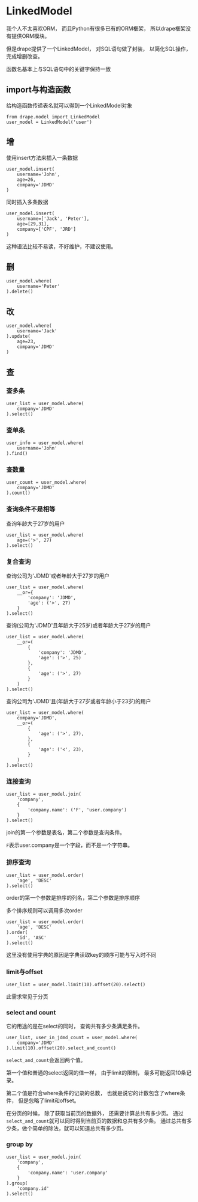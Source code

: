 # LinkedModel

我个人不太喜欢ORM，
而且Python有很多已有的ORM框架，
所以drape框架没有提供ORM模块。

但是drape提供了一个LinkedModel，
对SQL语句做了封装，
以简化SQL操作，
完成增删改查。

函数名基本上与SQL语句中的关键字保持一致

## import与构造函数

给构造函数传递表名就可以得到一个LinkedModel对象

    from drape.model import LinkedModel
    user_model = LinkedModel('user')

## 增

使用insert方法来插入一条数据

    user_model.insert(
        username='John',
        age=26,
        company='JDMD'
    )

同时插入多条数据

    user_model.insert(
        username=['Jack', 'Peter'],
        age=[29,31],
        company=['CPF', 'JRD']
    )

这种语法比较不易读，不好维护，不建议使用。

## 删

    user_model.where(
        username='Peter'
    ).delete()

## 改

    user_model.where(
        username='Jack'
    ).update(
        age=23,
        company='JDMD'
    )

## 查

### 查多条

    user_list = user_model.where(
        company='JDMD'
    ).select()

### 查单条

    user_info = user_model.where(
        username='John'
    ).find()

### 查数量

    user_count = user_model.where(
        company='JDMD'
    ).count()

### 查询条件不是相等

查询年龄大于27岁的用户

    user_list = user_model.where(
        age=('>', 27)
    ).select()

### 复合查询

查询公司为'JDMD'或者年龄大于27岁的用户

    user_list = user_model.where(
        __or={
            'company': 'JDMD',
            'age': ('>', 27)
        }
    ).select()

查询(公司为'JDMD'且年龄大于25岁)或者年龄大于27岁的用户

    user_list = user_model.where(
        __or=(
            {
                'company': 'JDMD',
                'age': ('>', 25)
            },
            {
                'age': ('>', 27)
            }
        )
    ).select()

查询公司为'JDMD'且(年龄大于27岁或者年龄小于23岁)的用户

    user_list = user_model.where(
        company='JDMD',
        __or=(
            {
                'age': ('>', 27),
            },
            {
                'age': ('<', 23),
            }
        )
    ).select()

### 连接查询

    user_list = user_model.join(
        'company',
        {
            'company.name': ('F', 'user.company')
        }
    ).select()

join的第一个参数是表名，第二个参数是查询条件。

`F`表示user.company是一个字段，而不是一个字符串。

### 排序查询

    user_list = user_model.order(
        'age', 'DESC'
    ).select()

order的第一个参数是排序的列名，第二个参数是排序顺序

多个排序规则可以调用多次order

    user_list = user_model.order(
        'age', 'DESC'
    ).order(
        'id', 'ASC'
    ).select()

这里没有使用字典的原因是字典读取key的顺序可能与写入时不同

### limit与offset

    user_list = user_model.limit(10).offset(20).select()

此需求常见于分页

### select and count

它的用途的是在select的同时，
查询共有多少条满足条件。

    user_list, user_in_jdmd_count = user_model.where(
        company='JDMD'
    ).limit(10).offset(20).select_and_count()

`select_and_count`会返回两个值。

第一个值和普通的select返回的值一样，
由于limit的限制，
最多可能返回10条记录。

第二个值是符合where条件的记录的总数，
也就是说它的计数包含了where条件，
但是忽略了limit和offset。

在分页的时候，
除了获取当前页的数据外，
还需要计算总共有多少页。
通过`select_and_count`就可以同时得到当前页的数据和总共有多少条。
通过总共有多少条，做个简单的除法，就可以知道总共有多少页。

### group by

    user_list = user_model.join(
        'company',
        {
            'company.name': 'user.company'
        }
    ).group(
        'company.id'
    ).select()
